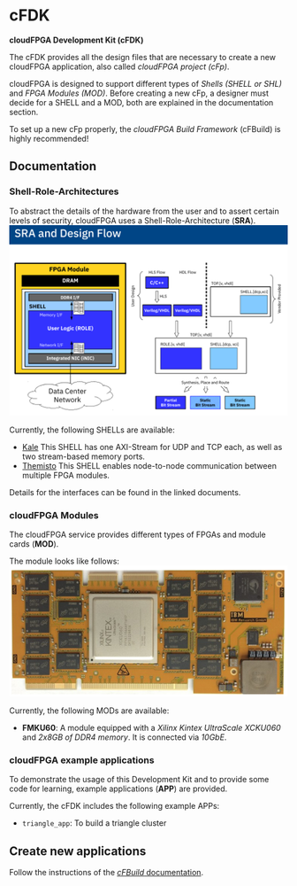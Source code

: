 cFDK
================
**cloudFPGA Development Kit (cFDK)**


The cFDK provides all the design files that are necessary to create a new cloudFPGA application, also called *cloudFPGA project (cFp)*. 

cloudFPGA is designed to support different types of *Shells (SHELL or SHL)* and *FPGA Modules (MOD)*. 
Before creating a new cFp, a designer must decide for a SHELL and a MOD, both are explained in the documentation section.

To set up a new cFp properly, the *cloudFPGA Build Framework* (cFBuild) is highly recommended!

Documentation
-------------

### Shell-Role-Architectures

To abstract the details of the hardware from the user and to assert certain levels of security, cloudFPGA uses a Shell-Role-Architecture (**SRA**).
![SRA concept](./DOC/imgs/sra_flow.png)

Currently, the following SHELLs are available:
* [Kale](./DOC/Kale.md) This SHELL has one AXI-Stream for UDP and TCP each, as well as two stream-based memory ports.
* [Themisto](./DOC/Themisto.md) This SHELL enables node-to-node communication between multiple FPGA modules. 

Details for the interfaces can be found in the linked documents.

### cloudFPGA Modules

The cloudFPGA service provides different types of FPGAs and module cards (**MOD**).

The module looks like follows:
![FMKU60 module](./DOC/imgs/fmku60.png)

Currently, the following MODs are available:
* **FMKU60**: A module equipped with a *Xilinx Kintex UltraScale XCKU060* and  *2x8GB of DDR4 memory*. It is connected via *10GbE*.

### cloudFPGA example applications

To demonstrate the usage of this Development Kit and to provide some code for learning, example applications (**APP**) are provided.

Currently, the cFDK includes the following example APPs:

* `triangle_app`: To build a triangle cluster

Create new applications
------------------

Follow the instructions of the [*cFBuild* documentation](https://github.ibm.com/cloudFPGA/cFBuild).

